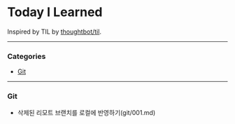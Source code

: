 # Today I Learned

Inspired by TIL by [thoughtbot/til](https://github.com/thoughtbot/til).

---

### Categories

* [Git](#git)

---

### Git

- 삭제된 리모트 브랜치를 로컬에 반영하기(git/001.md)